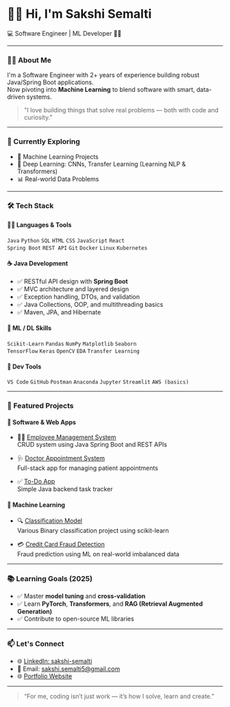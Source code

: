 # 👋🏼 Hi, I'm Sakshi Semalti

💻 Software Engineer | ML Developer 👩‍💻 

---

### 👩‍💻 About Me

I'm a Software Engineer with 2+ years of experience building robust Java/Spring Boot applications.  
Now pivoting into **Machine Learning** to blend software with smart, data-driven systems.

> "I love building things that solve real problems — both with code and curiosity."

---

### 🔬 Currently Exploring
- 🤖 Machine Learning Projects
- 🧠 Deep Learning: CNNs, Transfer Learning (Learning NLP & Transformers)
- 📊 Real-world Data Problems

---

### 🛠 Tech Stack

#### 👩‍💻 Languages & Tools
`Java` `Python` `SQL` `HTML` `CSS` `JavaScript` `React`  
`Spring Boot` `REST API` `Git` `Docker` `Linux` `Kubernetes`

#### ☕ Java Development
- ✅ RESTful API design with **Spring Boot**
- ✅ MVC architecture and layered design
- ✅ Exception handling, DTOs, and validation
- ✅ Java Collections, OOP, and multithreading basics
- ✅ Maven, JPA, and Hibernate

#### 🤖 ML / DL Skills
`Scikit-Learn` `Pandas` `NumPy` `Matplotlib` `Seaborn`  
`TensorFlow` `Keras` `OpenCV` `EDA` `Transfer Learning`

#### 🔧 Dev Tools
`VS Code` `GitHub` `Postman` `Anaconda` `Jupyter` `Streamlit` `AWS (basics)`

---

### 🧩 Featured Projects

#### 💼 Software & Web Apps
- 🧑‍💼 [Employee Management System](https://github.com/sakshisemalti/EmployeeManagement)  
  CRUD system using Java Spring Boot and REST APIs

- 🩺 [Doctor Appointment System](https://github.com/sakshisemalti/DoctorAppointment)  
  Full-stack app for managing patient appointments

- ✅ [To-Do App](https://github.com/sakshisemalti/ToDoApp)  
  Simple Java backend task tracker

#### 🤖 Machine Learning
- 🔍 [Classification Model](https://github.com/sakshisemalti/Classification-ML)  
  Various Binary classification project using scikit-learn

- 💳 [Credit Card Fraud Detection](https://github.com/sakshisemalti/Credit-Card-Fraud-Detection)  
  Fraud prediction using ML on real-world imbalanced data

---

### 📚 Learning Goals (2025)
- ✅ Master **model tuning** and **cross-validation**
- ✅ Learn **PyTorch**, **Transformers**, and **RAG (Retrieval Augmented Generation)**
- ✅ Contribute to open-source ML libraries

---

### 📫 Let's Connect

- 🌐 [LinkedIn: sakshi-semalti](https://www.linkedin.com/in/sakshi-semalti/)
- 📧 Email: sakshi.semalti5@gmail.com
- 🌐 [Portfolio Website](https://sakshisemalti.github.io)

---

> “For me, coding isn’t just work — it’s how I solve, learn and create.”
